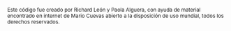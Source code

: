 <sub> Este código fue creado por Richard León y Paola Alguera, con ayuda de material encontrado en internet de Mario Cuevas abierto a la disposición de uso mundial, todos los derechos reservados.
</sub>
